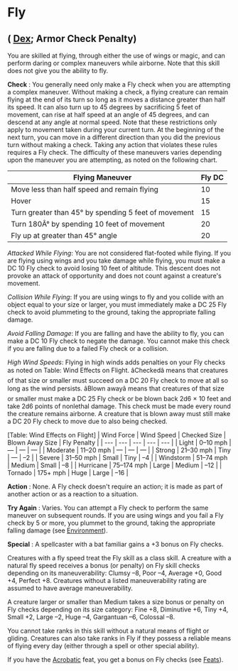 # Fly

## ( [Dex](../gettingStarted.html#_dexterity); Armor Check Penalty)

You are skilled at flying, through either the use of wings or magic, and can perform daring or complex maneuvers while airborne. Note that this skill does not give you the ability to fly.

**Check** : You generally need only make a Fly check when you are attempting a complex maneuver. Without making a check, a flying creature can remain flying at the end of its turn so long as it moves a distance greater than half its speed. It can also turn up to 45 degrees by sacrificing 5 feet of movement, can rise at half speed at an angle of 45 degrees, and can descend at any angle at normal speed. Note that these restrictions only apply to movement taken during your current turn. At the beginning of the next turn, you can move in a different direction than you did the previous turn without making a check. Taking any action that violates these rules requires a Fly check. The difficulty of these maneuvers varies depending upon the maneuver you are attempting, as noted on the following chart.

| Flying Maneuver | Fly DC |
| --- | --- |
| Move less than half speed and remain flying | 10 |
| Hover | 15 |
| Turn greater than 45° by spending 5 feet of movement | 15 |
| Turn 180Â° by spending 10 feet of movement | 20 |
| Fly up at greater than 45° angle | 20 |

_Attacked While Flying_: You are not considered flat-footed while flying. If you are flying using wings and you take damage while flying, you must make a DC 10 Fly check to avoid losing 10 feet of altitude. This descent does not provoke an attack of opportunity and does not count against a creature's movement.

_Collision While Flying_: If you are using wings to fly and you collide with an object equal to your size or larger, you must immediately make a DC 25 Fly check to avoid plummeting to the ground, taking the appropriate falling damage.

_Avoid Falling Damage_: If you are falling and have the ability to fly, you can make a DC 10 Fly check to negate the damage. You cannot make this check if you are falling due to a failed Fly check or a collision.

_High Wind Speeds_: Flying in high winds adds penalties on your Fly checks as noted on Table: Wind Effects on Flight. âCheckedâ means that creatures of that size or smaller must succeed on a DC 20 Fly check to move at all so long as the wind persists. âBlown awayâ means that creatures of that size or smaller must make a DC 25 Fly check or be blown back 2d6 × 10 feet and take 2d6 points of nonlethal damage. This check must be made every round the creature remains airborne. A creature that is blown away must still make a DC 20 Fly check to move due to also being checked.

[Table: Wind Effects on Flight]
| Wind Force | Wind Speed | Checked Size | Blown Away Size | Fly Penalty |
| --- | --- | --- | --- | --- |
| Light | 0–10 mph | — | — | — |
| Moderate | 11–20 mph | — | — | — |
| Strong | 21–30 mph | Tiny | — | –2 |
| Severe | 31–50 mph | Small | Tiny | –4 |
| Windstorm | 51–74 mph | Medium | Small | –8 |
| Hurricane | 75–174 mph | Large | Medium | –12 |
| Tornado | 175+ mph | Huge | Large | –16 |

**Action** : None. A Fly check doesn't require an action; it is made as part of another action or as a reaction to a situation.

**Try Again** : Varies. You can attempt a Fly check to perform the same maneuver on subsequent rounds. If you are using wings and you fail a Fly check by 5 or more, you plummet to the ground, taking the appropriate falling damage (see [Environment](../environment.html)).

**Special** : A spellcaster with a bat familiar gains a +3 bonus on Fly checks.

Creatures with a fly speed treat the Fly skill as a class skill. A creature with a natural fly speed receives a bonus (or penalty) on Fly skill checks depending on its maneuverability: Clumsy –8, Poor –4, Average +0, Good +4, Perfect +8. Creatures without a listed maneuverability rating are assumed to have average maneuverability.

A creature larger or smaller than Medium takes a size bonus or penalty on Fly checks depending on its size category: Fine +8, Diminutive +6, Tiny +4, Small +2, Large –2, Huge –4, Gargantuan –6, Colossal –8.

You cannot take ranks in this skill without a natural means of flight or gliding. Creatures can also take ranks in Fly if they possess a reliable means of flying every day (either through a spell or other special ability).

If you have the [Acrobatic](../feats.html#_acrobatic) feat, you get a bonus on Fly checks (see [Feats](../feats.html)).

